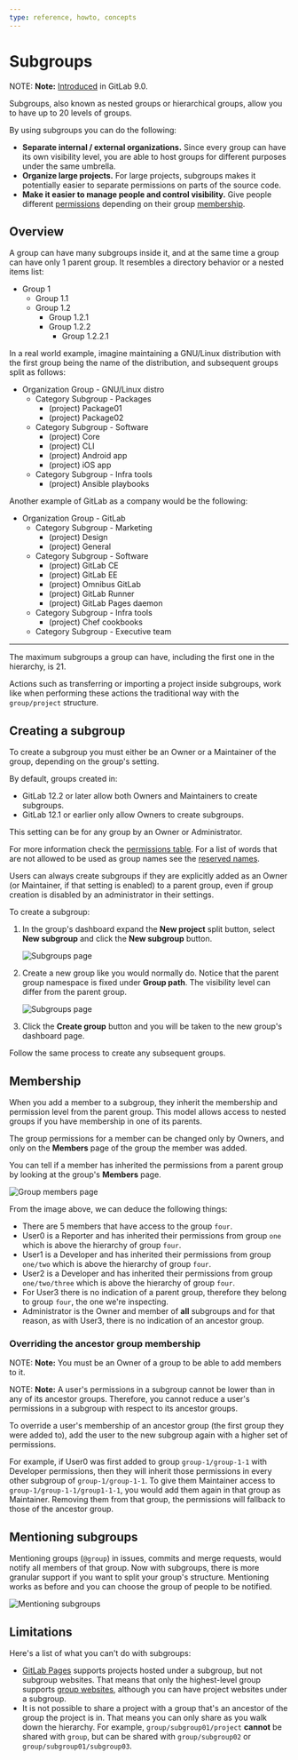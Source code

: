 ```yaml
---
type: reference, howto, concepts
---
```


# Subgroups

NOTE: **Note:**
[Introduced](https://gitlab.com/gitlab-org/gitlab-ce/issues/2772) in GitLab 9.0.

Subgroups, also known as nested groups or hierarchical groups, allow you to have up to 20
levels of groups.

By using subgroups you can do the following:

- **Separate internal / external organizations.** Since every group
  can have its own visibility level, you are able to host groups for different
  purposes under the same umbrella.
- **Organize large projects.** For large projects, subgroups makes it
  potentially easier to separate permissions on parts of the source code.
- **Make it easier to manage people and control visibility.** Give people
  different [permissions](../../permissions.md#group-members-permissions) depending on their group [membership](#membership).

## Overview

A group can have many subgroups inside it, and at the same time a group can have
only 1 parent group. It resembles a directory behavior or a nested items list:

- Group 1
  - Group 1.1
  - Group 1.2
    - Group 1.2.1
    - Group 1.2.2
      - Group 1.2.2.1

In a real world example, imagine maintaining a GNU/Linux distribution with the
first group being the name of the distribution, and subsequent groups split as follows:

- Organization Group - GNU/Linux distro
  - Category Subgroup - Packages
    - (project) Package01
    - (project) Package02
  - Category Subgroup - Software
    - (project) Core
    - (project) CLI
    - (project) Android app
    - (project) iOS app
  - Category Subgroup - Infra tools
    - (project) Ansible playbooks

Another example of GitLab as a company would be the following:

- Organization Group - GitLab
  - Category Subgroup - Marketing
    - (project) Design
    - (project) General
  - Category Subgroup - Software
    - (project) GitLab CE
    - (project) GitLab EE
    - (project) Omnibus GitLab
    - (project) GitLab Runner
    - (project) GitLab Pages daemon
  - Category Subgroup - Infra tools
    - (project) Chef cookbooks
  - Category Subgroup - Executive team

---

The maximum subgroups a group can have, including the first one in the
hierarchy, is 21.

Actions such as transferring or importing a project inside subgroups, work like
when performing these actions the traditional way with the `group/project`
structure.

## Creating a subgroup

To create a subgroup you must either be an Owner or a Maintainer of the
group, depending on the group's setting.

By default, groups created in:

- GitLab 12.2 or later allow both Owners and Maintainers to create subgroups.
- GitLab 12.1 or earlier only allow Owners to create subgroups.

This setting can be for any group by an Owner or Administrator.

For more information check the
[permissions table](../../permissions.md#group-members-permissions). For a list
of words that are not allowed to be used as group names see the
[reserved names](../../reserved_names.md).

Users can always create subgroups if they are explicitly added as an Owner (or
Maintainer, if that setting is enabled) to a parent group, even if group
creation is disabled by an administrator in their settings.

To create a subgroup:

1. In the group's dashboard expand the **New project** split button, select
   **New subgroup** and click the **New subgroup** button.

   ![Subgroups page](img/create_subgroup_button.png)

1. Create a new group like you would normally do. Notice that the parent group
   namespace is fixed under **Group path**. The visibility level can differ from
   the parent group.

   ![Subgroups page](img/create_new_group.png)

1. Click the **Create group** button and you will be taken to the new group's
   dashboard page.

Follow the same process to create any subsequent groups.

## Membership

When you add a member to a subgroup, they inherit the membership and permission
level from the parent group. This model allows access to nested groups if you
have membership in one of its parents.

The group permissions for a member can be changed only by Owners, and only on
the **Members** page of the group the member was added.

You can tell if a member has inherited the permissions from a parent group by
looking at the group's **Members** page.

![Group members page](img/group_members.png)

From the image above, we can deduce the following things:

- There are 5 members that have access to the group `four`.
- User0 is a Reporter and has inherited their permissions from group `one`
  which is above the hierarchy of group `four`.
- User1 is a Developer and has inherited their permissions from group
  `one/two` which is above the hierarchy of group `four`.
- User2 is a Developer and has inherited their permissions from group
  `one/two/three` which is above the hierarchy of group `four`.
- For User3 there is no indication of a parent group, therefore they belong to
  group `four`, the one we're inspecting.
- Administrator is the Owner and member of **all** subgroups and for that reason,
  as with User3, there is no indication of an ancestor group.

### Overriding the ancestor group membership

NOTE: **Note:**
You must be an Owner of a group to be able to add members to it.

NOTE: **Note:**
A user's permissions in a subgroup cannot be lower than in any of its ancestor groups.
Therefore, you cannot reduce a user's permissions in a subgroup with respect to its ancestor groups.

To override a user's membership of an ancestor group (the first group they were
added to), add the user to the new subgroup again with a higher set of permissions.

For example, if User0 was first added to group `group-1/group-1-1` with Developer
permissions, then they will inherit those permissions in every other subgroup
of `group-1/group-1-1`. To give them Maintainer access to `group-1/group-1-1/group1-1-1`,
you would add them again in that group as Maintainer. Removing them from that group,
the permissions will fallback to those of the ancestor group.

## Mentioning subgroups

Mentioning groups (`@group`) in issues, commits and merge requests, would
notify all members of that group. Now with subgroups, there is more granular
support if you want to split your group's structure. Mentioning works as before
and you can choose the group of people to be notified.

![Mentioning subgroups](img/mention_subgroups.png)

## Limitations

Here's a list of what you can't do with subgroups:

- [GitLab Pages](../../project/pages/index.md) supports projects hosted under
  a subgroup, but not subgroup websites.
  That means that only the highest-level group supports
  [group websites](../../project/pages/getting_started_part_one.md#gitlab-pages-domain-names),
  although you can have project websites under a subgroup.
- It is not possible to share a project with a group that's an ancestor of
  the group the project is in. That means you can only share as you walk down
  the hierarchy. For example, `group/subgroup01/project` **cannot** be shared
  with `group`, but can be shared with `group/subgroup02` or
  `group/subgroup01/subgroup03`.

[ce-2772]: https://gitlab.com/gitlab-org/gitlab-ce/issues/2772
[permissions]: ../../permissions.md#group-members-permissions
[reserved]:  ../../reserved_names.md
[issue]: https://gitlab.com/gitlab-org/gitlab-ce/issues/30472#note_27747600

<!-- ## Troubleshooting

Include any troubleshooting steps that you can foresee. If you know beforehand what issues
one might have when setting this up, or when something is changed, or on upgrading, it's
important to describe those, too. Think of things that may go wrong and include them here.
This is important to minimize requests for support, and to avoid doc comments with
questions that you know someone might ask.

Each scenario can be a third-level heading, e.g. `### Getting error message X`.
If you have none to add when creating a doc, leave this section in place
but commented out to help encourage others to add to it in the future. -->

